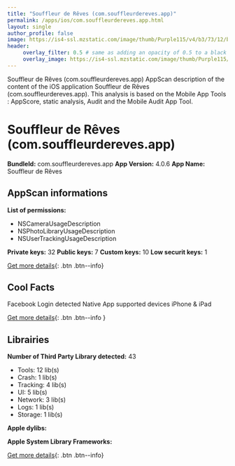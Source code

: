 ```yaml
---
title: "Souffleur de Rêves (com.souffleurdereves.app)"
permalink: /apps/ios/com.souffleurdereves.app.html
layout: single
author_profile: false
image: https://is4-ssl.mzstatic.com/image/thumb/Purple115/v4/b3/73/12/b373120a-bfaa-461b-9990-171246216618/AppIcon-0-0-1x_U007emarketing-0-0-0-7-0-0-sRGB-0-0-0-GLES2_U002c0-512MB-85-220-0-0.png/512x512bb.jpg
header: 
     overlay_filter: 0.5 # same as adding an opacity of 0.5 to a black background
     overlay_image: https://is4-ssl.mzstatic.com/image/thumb/Purple115/v4/b3/73/12/b373120a-bfaa-461b-9990-171246216618/AppIcon-0-0-1x_U007emarketing-0-0-0-7-0-0-sRGB-0-0-0-GLES2_U002c0-512MB-85-220-0-0.png/512x512bb.jpg
---
```

Souffleur de Rêves (com.souffleurdereves.app) AppScan description of the content of the iOS application Souffleur de Rêves (com.souffleurdereves.app). This analysis is based on the Mobile App Tools : AppScore, static analysis, Audit and the Mobile Audit App Tool.

# Souffleur de Rêves (com.souffleurdereves.app)

**BundleId:** com.souffleurdereves.app
**App Version:** 4.0.6
**App Name:** Souffleur de Rêves


## AppScan informations 

**List of permissions:** 
- NSCameraUsageDescription
- NSPhotoLibraryUsageDescription
- NSUserTrackingUsageDescription
  
  
**Private keys:** 32
**Public keys:** 7
**Custom keys:** 10
**Low securit keys:** 1
  
[Get more details](/pricing.html){: .btn .btn--info}

## Cool Facts

Facebook Login detected
Native App
supported devices iPhone & iPad
  
[Get more details](/pricing.html){: .btn .btn--info }

## Librairies 
**Number of Third Party Library detected:** 43
- Tools: 12 lib(s)
- Crash: 1 lib(s)
- Tracking: 4 lib(s)
- UI: 5 lib(s)
- Network: 3 lib(s)
- Logs: 1 lib(s)
- Storage: 1 lib(s)


**Apple dylibs:**


**Apple System Library Frameworks:**


  
[Get more details](/pricing.html){: .btn .btn--info}

